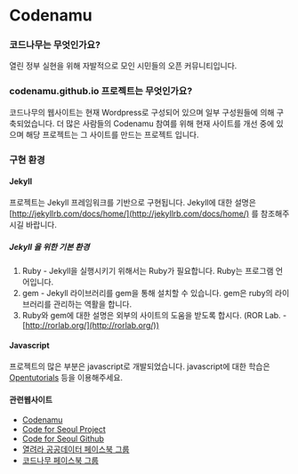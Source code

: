 # Codenamu

### 코드나무는 무엇인가요?
열린 정부 실현을 위해 자발적으로 모인 시민들의 오픈 커뮤니티입니다.
### codenamu.github.io 프로젝트는 무엇인가요?
코드나무의 웹사이트는 현재 Wordpress로 구성되어 있으며 일부 구성원들에 의해 구축되었습니다. 더 많은 사람들의 Codenamu 참여를 위해 현재 사이트를 개선 중에 있으며 해당 프로젝트는 그 사이트를 만드는 프로젝트 입니다.
### 구현 환경

#### Jekyll

프로젝트는 Jekyll 프레임워크를 기반으로 구현됩니다. Jekyll에 대한 설명은 [http://jekyllrb.com/docs/home/](http://jekyllrb.com/docs/home/) 를 참조해주시길 바랍니다.

##### Jekyll 을 위한 기본 환경
1. Ruby - Jekyll을 실행시키기 위해서는 Ruby가 필요합니다. Ruby는 프로그램 언어입니다.
2. gem - Jekyll 라이브러리를 gem을 통해 설치할 수 있습니다. gem은 ruby의 라이브러리를 관리하는 역활을 합니다.
3. Ruby와 gem에 대한 설명은 외부의 사이트의 도움을 받도록 합시다.
(ROR Lab. - [http://rorlab.org/](http://rorlab.org/))

#### Javascript

프로젝트의 많은 부분은 javascript로 개발되었습니다. javascript에 대한 학습은 [Opentutorials](Opentutorials.org) 등을 이용해주세요.

#### 관련웹사이트
* [Codenamu](http://codenamu.org)
* [Code for Seoul Project](http://codenamu.org/projects/code-for-seoul/)
* [Code for Seoul Github](https://github.com/codeforseoul)
* [열려라 공공데이터 페이스북 그룹](https://www.facebook.com/groups/OpenGov20/)
* [코드나무 페이스북 그룹](https://www.facebook.com/groups/codenamu/)

